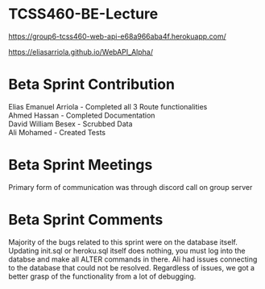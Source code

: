 # TCSS460-BE-Lecture
 https://group6-tcss460-web-api-e68a966aba4f.herokuapp.com/  
 
 https://eliasarriola.github.io/WebAPI_Alpha/
 
 # Beta Sprint Contribution
Elias Emanuel Arriola - Completed all 3 Route functionalities  
Ahmed Hassan -  Completed Documentation  
David William Besex - Scrubbed Data  
Ali Mohamed - Created Tests
# Beta Sprint Meetings
Primary form of communication was through discord call on group server
# Beta Sprint Comments
Majority of the bugs related to this sprint were on the database itself. Updating init.sql or heroku.sql itself does nothing, you must log into the databse and make all ALTER commands in there. Ali had issues connecting to the database that could not be resolved. Regardless of issues, we got a better grasp of the functionality from a lot of debugging.
